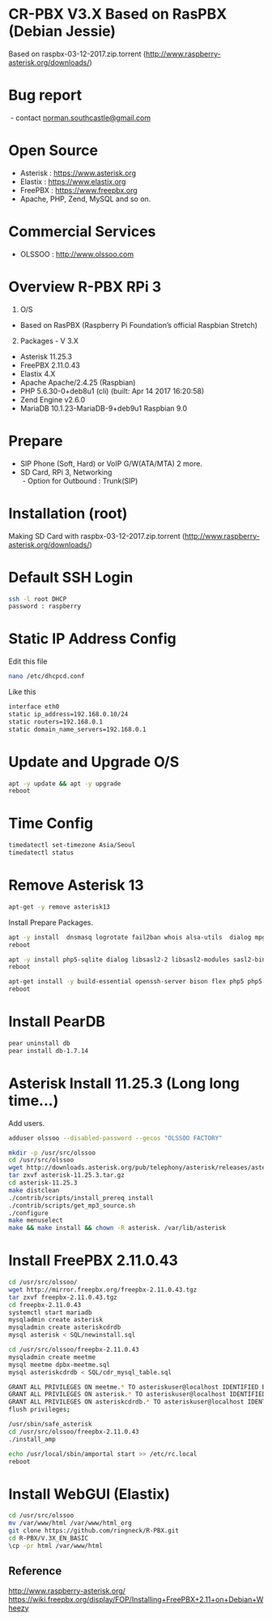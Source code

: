 # CR-PBX V3.X Based on RasPBX (Debian Jessie)

Based on raspbx-03-12-2017.zip.torrent 
(http://www.raspberry-asterisk.org/downloads/)

# Bug report 
  - contact norman.southcastle@gmail.com


# Open Source 
  - Asterisk : https://www.asterisk.org
  - Elastix : https://www.elastix.org
  - FreePBX : https://www.freepbx.org
  - Apache, PHP, Zend, MySQL and so on.


# Commercial Services
  - OLSSOO : http://www.olssoo.com
  


# Overview R-PBX RPi 3

1. O/S 
  - Based on RasPBX (Raspberry Pi Foundation’s official Raspbian Stretch)

2. Packages - V 3.X
  - Asterisk 11.25.3
  - FreePBX  2.11.0.43
  - Elastix  4.X 
  - Apache Apache/2.4.25 (Raspbian)
  - PHP 5.6.30-0+deb8u1 (cli) (built: Apr 14 2017 16:20:58) 
  - Zend Engine v2.6.0
  - MariaDB 10.1.23-MariaDB-9+deb9u1 Raspbian 9.0


# Prepare
  - SIP Phone (Soft, Hard) or VoIP G/W(ATA/MTA) 2 more. 
  - SD Card, RPi 3, Networking  
  - Option for Outbound : Trunk(SIP)
  
 
# Installation (root)

Making SD Card with raspbx-03-12-2017.zip.torrent 
(http://www.raspberry-asterisk.org/downloads/)

# Default SSH Login

```bash
ssh -l root DHCP
password : raspberry
```

# Static IP Address Config

Edit this file
```bash
nano /etc/dhcpcd.conf
```

Like this
```bash
interface eth0
static ip_address=192.168.0.10/24
static routers=192.168.0.1
static domain_name_servers=192.168.0.1
```

# Update and Upgrade O/S

```bash
apt -y update && apt -y upgrade
reboot
```

# Time Config
```bash
timedatectl set-timezone Asia/Seoul
timedatectl status
```


# Remove Asterisk 13
```bash
apt-get -y remove asterisk13
```

Install Prepare Packages.
```bash
apt -y install  dnsmasq logrotate fail2ban whois alsa-utils  dialog mpg123 lame  xinetd libtool  composer vim libssl-dev libneon27-dev libical-dev subversion libgnutls28-dev
reboot
```

```bash
apt -y install php5-sqlite dialog libsasl2-2 libsasl2-modules sasl2-bin libsqlite3-dev php-db  dnsmasq logrotate fail2ban whois alsa-utils  dialog mpg123 lame  xinetd libtool  composer vim libical-dev
reboot
```

```bash
apt-get install -y build-essential openssh-server bison flex php5 php5-curl php5-cli php5-mysql php-pear php5-gd curl sox libncurses5-dev libssl-dev libmysqlclient-dev mpg123 libxml2-dev libnewt-dev sqlite3 libsqlite3-dev pkg-config automake libtool autoconf git subversion uuid uuid-dev libiksemel-dev tftpd  mailutils nano ntp chkconfig libspandsp-dev libcurl4-gnutls-dev unixodbc unixodbc-dev libmyodbc xinetd e2fsprogs linux-headers*
reboot
```

# Install PearDB

```bash
pear uninstall db
pear install db-1.7.14
```

# Asterisk Install 11.25.3 (Long long time...)
Add users.
```bash
adduser olssoo --disabled-password --gecos "OLSSOO FACTORY"
```

```bash
mkdir -p /usr/src/olssoo
cd /usr/src/olssoo
wget http://downloads.asterisk.org/pub/telephony/asterisk/releases/asterisk-11.25.3.tar.gz
tar zxvf asterisk-11.25.3.tar.gz
cd asterisk-11.25.3
make distclean
./contrib/scripts/install_prereq install
./contrib/scripts/get_mp3_source.sh
./configure
make menuselect
make && make install && chown -R asterisk. /var/lib/asterisk
```

# Install FreePBX 2.11.0.43
```bash
cd /usr/src/olssoo/
wget http://mirror.freepbx.org/freepbx-2.11.0.43.tgz
tar zxvf freepbx-2.11.0.43.tgz
cd freepbx-2.11.0.43
systemctl start mariadb
mysqladmin create asterisk
mysqladmin create asteriskcdrdb
mysql asterisk < SQL/newinstall.sql
```

```bash
cd /usr/src/olssoo/freepbx-2.11.0.43
mysqladmin create meetme
mysql meetme dpbx-meetme.sql
mysql asteriskcdrdb < SQL/cdr_mysql_table.sql

GRANT ALL PRIVILEGES ON meetme.* TO asteriskuser@localhost IDENTIFIED BY ‘your_password’;
GRANT ALL PRIVILEGES ON asterisk.* TO asteriskuser@localhost IDENTIFIED BY ‘your_password’;
GRANT ALL PRIVILEGES ON asteriskcdrdb.* TO asteriskuser@localhost IDENTIFIED BY ‘your_password’;
flush privileges;
```

```bash
/usr/sbin/safe_asterisk
cd /usr/src/olssoo/freepbx-2.11.0.43
./install_amp
```
```bash
echo /usr/local/sbin/amportal start >> /etc/rc.local
reboot
```
# Install WebGUI (Elastix)
```bash
cd /usr/src/olssoo
mv /var/www/html /var/www/html_org
git clone https://github.com/ringneck/R-PBX.git
cd R-PBX/V.3X_EN_BASIC
\cp -pr html /var/www/html
```


## Reference

http://www.raspberry-asterisk.org/
https://wiki.freepbx.org/display/FOP/Installing+FreePBX+2.11+on+Debian+Wheezy
